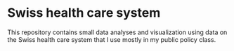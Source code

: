 # Swiss health care system

This repository contains small data analyses and visualization using data on the Swiss health care system that I use mostly in my public policy class.
